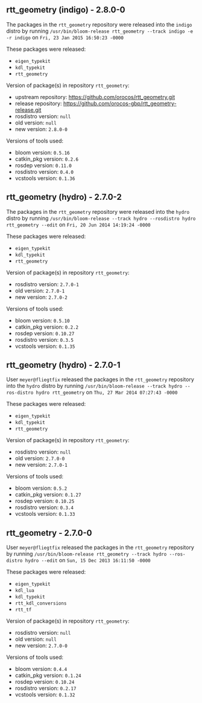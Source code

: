 ## rtt_geometry (indigo) - 2.8.0-0

The packages in the `rtt_geometry` repository were released into the `indigo` distro by running `/usr/bin/bloom-release rtt_geometry --track indigo -e -r indigo` on `Fri, 23 Jan 2015 16:50:23 -0000`

These packages were released:
- `eigen_typekit`
- `kdl_typekit`
- `rtt_geometry`

Version of package(s) in repository `rtt_geometry`:
- upstream repository: https://github.com/orocos/rtt_geometry.git
- release repository: https://github.com/orocos-gbp/rtt_geometry-release.git
- rosdistro version: `null`
- old version: `null`
- new version: `2.8.0-0`

Versions of tools used:
- bloom version: `0.5.16`
- catkin_pkg version: `0.2.6`
- rosdep version: `0.11.0`
- rosdistro version: `0.4.0`
- vcstools version: `0.1.36`


## rtt_geometry (hydro) - 2.7.0-2

The packages in the `rtt_geometry` repository were released into the `hydro` distro by running `/usr/bin/bloom-release --track hydro --rosdistro hydro rtt_geometry --edit` on `Fri, 20 Jun 2014 14:19:24 -0000`

These packages were released:
- `eigen_typekit`
- `kdl_typekit`
- `rtt_geometry`

Version of package(s) in repository `rtt_geometry`:
- rosdistro version: `2.7.0-1`
- old version: `2.7.0-1`
- new version: `2.7.0-2`

Versions of tools used:
- bloom version: `0.5.10`
- catkin_pkg version: `0.2.2`
- rosdep version: `0.10.27`
- rosdistro version: `0.3.5`
- vcstools version: `0.1.35`


## rtt_geometry (hydro) - 2.7.0-1

User `meyer@fliegtfix` released the packages in the `rtt_geometry` repository into the `hydro` distro by running `/usr/bin/bloom-release --track hydro --ros-distro hydro rtt_geometry` on `Thu, 27 Mar 2014 07:27:43 -0000`

These packages were released:
- `eigen_typekit`
- `kdl_typekit`
- `rtt_geometry`

Version of package(s) in repository `rtt_geometry`:
- rosdistro version: `null`
- old version: `2.7.0-0`
- new version: `2.7.0-1`

Versions of tools used:
- bloom version: `0.5.2`
- catkin_pkg version: `0.1.27`
- rosdep version: `0.10.25`
- rosdistro version: `0.3.4`
- vcstools version: `0.1.33`


## rtt_geometry - 2.7.0-0

User `meyer@fliegtfix` released the packages in the `rtt_geometry` repository by running `/usr/bin/bloom-release rtt_geometry --track hydro --ros-distro hydro --edit` on `Sun, 15 Dec 2013 16:11:50 -0000`

These packages were released:
- `eigen_typekit`
- `kdl_lua`
- `kdl_typekit`
- `rtt_kdl_conversions`
- `rtt_tf`

Version of package(s) in repository `rtt_geometry`:
- rosdistro version: `null`
- old version: `null`
- new version: `2.7.0-0`

Versions of tools used:
- bloom version: `0.4.4`
- catkin_pkg version: `0.1.24`
- rosdep version: `0.10.24`
- rosdistro version: `0.2.17`
- vcstools version: `0.1.32`


